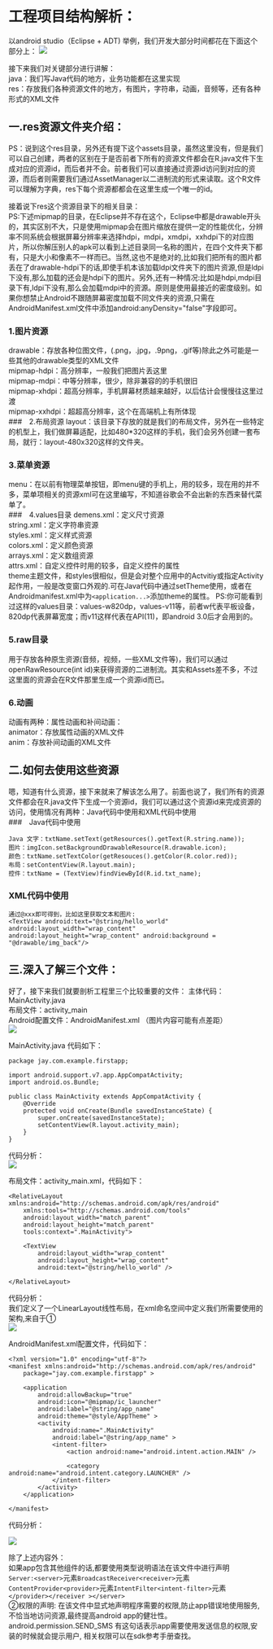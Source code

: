 # 工程项目结构解析：

以android studio（Eclipse + ADT) 举例，我们开发大部分时间都花在下面这个部分上：
![](../pictures/project1.jpg)

接下来我们对关键部分进行讲解：  
java：我们写Java代码的地方，业务功能都在这里实现  
res：存放我们各种资源文件的地方，有图片，字符串，动画，音频等，还有各种形式的XML文件   
## 一.res资源文件夹介绍：

PS：说到这个res目录，另外还有提下这个assets目录，虽然这里没有，但是我们可以自己创建，两者的区别在于是否前者下所有的资源文件都会在R.java文件下生成对应的资源id，而后者并不会。前者我们可以直接通过资源id访问到对应的资源，而后者则需要我们通过AssetManager以二进制流的形式来读取。这个R文件可以理解为字典，res下每个资源都都会在这里生成一个唯一的id。   

接着说下res这个资源目录下的相关目录：  
PS:下述mipmap的目录，在Eclipse并不存在这个，Eclipse中都是drawable开头的，其实区别不大，只是使用mipmap会在图片缩放在提供一定的性能优化，分辨率不同系统会根据屏幕分辨率来选择hdpi，mdpi，xmdpi，xxhdpi下的对应图片，所以你解压别人的apk可以看到上述目录同一名称的图片，在四个文件夹下都有，只是大小和像素不一样而已。当然,这也不是绝对的,比如我们把所有的图片都丢在了drawable-hdpi下的话,即使手机本该加载ldpi文件夹下的图片资源,但是ldpi下没有,那么加载的还会是hdpi下的图片。另外,还有一种情况:比如是hdpi,mdpi目录下有,ldpi下没有,那么会加载mdpi中的资源。原则是使用最接近的密度级别。如果你想禁止Android不跟随屏幕密度加载不同文件夹的资源,只需在AndroidManifest.xml文件中添加android:anyDensity="false"字段即可。   
### 1.图片资源
drawable：存放各种位图文件，(.png，.jpg，.9png，.gif等)除此之外可能是一些其他的drawable类型的XML文件  
mipmap-hdpi：高分辨率，一般我们把图片丢这里  
mipmap-mdpi：中等分辨率，很少，除非兼容的的手机很旧  
mipmap-xhdpi：超高分辨率，手机屏幕材质越来越好，以后估计会慢慢往这里过渡  
mipmap-xxhdpi：超超高分辨率，这个在高端机上有所体现    
###　2.布局资源
layout：该目录下存放的就是我们的布局文件，另外在一些特定的机型上，我们做屏幕适配，比如480*320这样的手机，我们会另外创建一套布局，就行：layout-480x320这样的文件夹。  
### 3.菜单资源  
menu：在以前有物理菜单按钮，即menu键的手机上，用的较多，现在用的并不多，菜单项相关的资源xml可在这里编写，不知道谷歌会不会出新的东西来替代菜单了。  
###　4.values目录
demens.xml：定义尺寸资源  
string.xml：定义字符串资源  
styles.xml：定义样式资源  
colors.xml：定义颜色资源  
arrays.xml：定义数组资源  
attrs.xml：自定义控件时用的较多，自定义控件的属性    
theme主题文件，和styles很相似，但是会对整个应用中的Actvitiy或指定Activity起作用，一般是改变窗口外观的.可在Java代码中通过setTheme使用，或者在Androidmanifest.xml中为`<application...>`添加theme的属性。
PS:你可能看到过这样的values目录：values-w820dp，values-v11等，前者w代表平板设备，820dp代表屏幕宽度；而v11这样代表在API(11)，即android 3.0后才会用到的。  
### 5.raw目录 
用于存放各种原生资源(音频，视频，一些XML文件等)，我们可以通过openRawResource(int id)来获得资源的二进制流。其实和Assets差不多，不过这里面的资源会在R文件那里生成一个资源id而已。  
### 6.动画
动画有两种：属性动画和补间动画：  
animator：存放属性动画的XML文件  
anim：存放补间动画的XML文件  

## 二.如何去使用这些资源

嗯，知道有什么资源，接下来就来了解该怎么用了。前面也说了，我们所有的资源文件都会在R.java文件下生成一个资源id，我们可以通过这个资源id来完成资源的访问，使用情况有两种：Java代码中使用和XML代码中使用  
###　Java代码中使用
```
Java 文字：txtName.setText(getResources().getText(R.string.name)); 
图片：imgIcon.setBackgroundDrawableResource(R.drawable.icon); 
颜色：txtName.setTextColor(getResouces().getColor(R.color.red)); 
布局：setContentView(R.layout.main);
控件：txtName = (TextView)findViewById(R.id.txt_name);
```
### XML代码中使用
```
通过@xxx即可得到，比如这里获取文本和图片:
<TextView android:text="@string/hello_world" android:layout_width="wrap_content" android:layout_height="wrap_content" android:background = "@drawable/img_back"/>
```
## 三.深入了解三个文件：

好了，接下来我们就要剖析工程里三个比较重要的文件：
主体代码：MainActivity.java  
布局文件：activity_main  
Android配置文件：AndroidManifest.xml （图片内容可能有点差距）    
![](../pictures/project2.jpg)

MainActivity.java 代码如下：  
```
package jay.com.example.firstapp;

import android.support.v7.app.AppCompatActivity;
import android.os.Bundle;

public class MainActivity extends AppCompatActivity {
    @Override
    protected void onCreate(Bundle savedInstanceState) {
        super.onCreate(savedInstanceState);
        setContentView(R.layout.activity_main);
    }
}
```
代码分析：  
![](../pictures/project3.jpg)  

布局文件：activity_main.xml，代码如下：  
```
<RelativeLayout xmlns:android="http://schemas.android.com/apk/res/android"
    xmlns:tools="http://schemas.android.com/tools"
    android:layout_width="match_parent"
    android:layout_height="match_parent"
    tools:context=".MainActivity">

    <TextView
        android:layout_width="wrap_content"
        android:layout_height="wrap_content"
        android:text="@string/hello_world" />

</RelativeLayout>
```
代码分析：  
我们定义了一个LinearLayout线性布局，在xml命名空间中定义我们所需要使用的架构,来自于①  
![](../pictures/project4.jpg)

AndroidManifest.xml配置文件，代码如下：   
```
<?xml version="1.0" encoding="utf-8"?>
<manifest xmlns:android="http://schemas.android.com/apk/res/android"
    package="jay.com.example.firstapp" >

    <application
        android:allowBackup="true"
        android:icon="@mipmap/ic_launcher"
        android:label="@string/app_name"
        android:theme="@style/AppTheme" >
        <activity
            android:name=".MainActivity"
            android:label="@string/app_name" >
            <intent-filter>
                <action android:name="android.intent.action.MAIN" />

                <category android:name="android.intent.category.LAUNCHER" />
            </intent-filter>
        </activity>
    </application>

</manifest>
```
代码分析：  

![](../pictures/project5.jpg)  

除了上述内容外：  
如果app包含其他组件的话,都要使用类型说明语法在该文件中进行声明  
`Server:<server>`元素`BroadcastReceiver<receiver>`元素`ContentProvider<provider>`元素`IntentFilter<intent-filter>`元素`</provider></receiver ></server>`  
②权限的声明: 在该文件中显式地声明程序需要的权限,防止app错误地使用服务, 不恰当地访问资源,最终提高android app的健壮性。  android.permission.SEND_SMS 有这句话表示app需要使用发送信息的权限,安装的时候就会提示用户, 相关权限可以在sdk参考手册查找。  